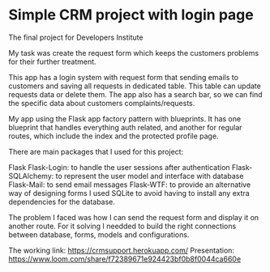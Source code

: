 # Simple CRM project with login page

The final project for Developers Institute

My task was create the request form which keeps the customers problems for their further treatment.

This app has a login system with request form that sending emails to customers and saving all requests in dedicated table. This table can update requests data or delete them. The app also has a search bar, so we can find the specific data about customers complaints/requests.

My app using the Flask app factory pattern with blueprints. It has one blueprint that handles everything auth related, and another for regular routes, which include the index and the protected profile page.

There are main packages that I used for this project:

Flask
Flask-Login: to handle the user sessions after authentication
Flask-SQLAlchemy: to represent the user model and interface with database
Flask-Mail: to send email messages
Flask-WTF: to provide an alternative way of designing forms
I used SQLite to avoid having to install any extra dependencies for the database.

The problem I faced was how I can send the request form and display it on another route. For it solving I needded to build the right connections between database, forms, models and configurations.

The working link: https://crmsupport.herokuapp.com/
Presentation: https://www.loom.com/share/f72389671e924423bf0b8f0044ca660e
